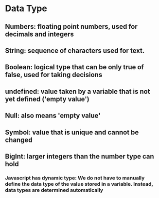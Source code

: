 # Data Type
## Numbers: floating point numbers, used for decimals and integers

## String: sequence of characters used for text. 

## Boolean: logical type that can be only true of false, used for taking decisions

## undefined: value taken by a variable that is not yet defined ('empty value')

## Null: also means 'empty value'

## Symbol: value that is unique and cannot be changed

## BigInt: larger integers than the number type can hold

### Javascript has dynamic type: We do not have to manually define the data type of the value stored in a variable. Instead, data types are determined automatically

